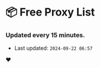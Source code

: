 # :package: Free Proxy List
### Updated every 15 minutes.

- Last updated: `2024-09-22 06:57`

:heart:
